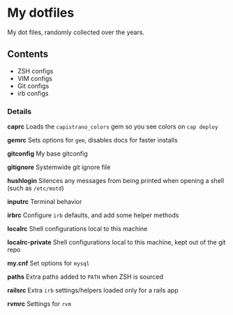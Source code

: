 # My dotfiles

My dot files, randomly collected over the years.

## Contents

* ZSH configs
* VIM configs
* Git configs
* irb configs

### Details

**caprc**
Loads the `capistrano_colors` gem so you see colors on `cap deploy`

**gemrc**
Sets options for `gem`, disables docs for faster installs

**gitconfig**
My base gitconfig

**gitignore**
Systemwide git ignore file

**hushlogin**
Silences any messages from being printed when opening a shell (such as `/etc/motd`)

**inputrc**
Terminal behavior

**irbrc**
Configure `irb` defaults, and add some helper methods

**localrc**
Shell configurations local to this machine

**localrc-private**
Shell configurations local to this machine, kept out of the git repo

**my.cnf**
Set options for `mysql`

**paths**
Extra paths added to `PATH` when ZSH is sourced

**railsrc**
Extra `irb` settings/helpers loaded only for a rails app

**rvmrc**
Settings for `rvm`
